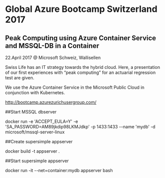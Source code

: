 # Global Azure Bootcamp Switzerland 2017
## Peak Computing using Azure Container Service and MSSQL-DB in a Container

22.April 2017 @ Microsoft Schweiz, Wallisellen

Swiss Life has an IT strategy towards the hybrid cloud. Here, a presentation of our first experiences with “peak computing” for an actuarial regression test are given.

We use the Azure Container Service in the Microsoft Public Cloud in conjunction with Kubernetes.

http://bootcamp.azurezurichusergroup.com/

##Start MSSQL dbserver

docker run 	-e 'ACCEPT_EULA=Y' -e 'SA_PASSWORD=AM89jkdip98LKMJdkp' -p 1433:1433 --name 'mydb' -d microsoft/mssql-server-linux

##Create supersimple appserver

docker build -t appserver .

##Start supersimple appserver

docker run -it --net=container:mydb appserver bash







 
 
